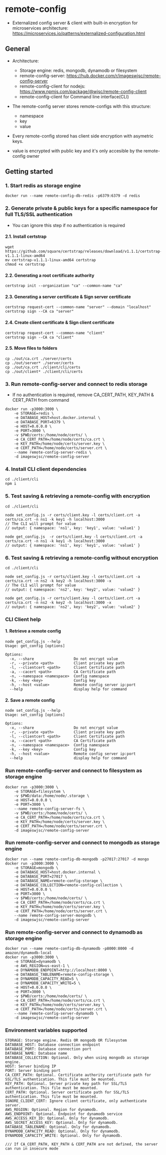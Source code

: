 # remote-config

- Externalized config server & client with built-in encryption for microservices architecture: https://microservices.io/patterns/externalized-configuration.html

## General

- Architecture:
    - Storage engine: redis, mongodb, dynamodb or filesystem
    - remote-config-server: https://hub.docker.com/r/imageswjsc/remote-config-server
    - remote-config-client for nodejs: https://www.npmjs.com/package/@wjsc/remote-config-client
    - remote-config-client for Command line interface(CLI)

- The remote-config server stores remote-configs with this structure:
    - namespace
    - key
    - value

- Every remote-config stored has client side encryption with asymetric keys.
- value is encrypted with public key and it's only accesible by the remote-config owner


## Getting started
### 1. Start redis as storage engine
```
docker run --name remote-config-db-redis -p6379:6379 -d redis
```

### 2. Generate private & public keys for a specific namespace for full TLS/SSL authentication
- You can ignore this step if no authentication is required

#### 2.1. Install certstrap
```
wget https://github.com/square/certstrap/releases/download/v1.1.1/certstrap-v1.1.1-linux-amd64
mv certstrap-v1.1.1-linux-amd64 certstrap
chmod +x certstrap
```
#### 2.2. Generating a root certificate authority 
```
certstrap init --organization "ca" --common-name "ca"
```
#### 2.3. Generating a server certificate & Sign server certificate 
```
certstrap request-cert --common-name "server" --domain "localhost"
certstrap sign --CA ca "server"
```
#### 2.4. Create client certificate & Sign client certificate 
```
certstrap request-cert --common-name "client"
certstrap sign --CA ca "client"
```

#### 2.5. Move files to folders
```
cp ./out/ca.crt ./server/certs
cp ./out/server* ./server/certs
cp ./out/ca.crt ./client/cli/certs
cp ./out/client* ./client/cli/certs
```

### 3. Run remote-config-server and connect to redis storage
- If no authentication is required, remove CA_CERT_PATH, KEY_PATH & CERT_PATH from command

```
docker run -p3000:3000 \
    -e STORAGE=redis \
    -e DATABASE_HOST=host.docker.internal \
    -e DATABASE_PORT=6379 \
    -e HOST=0.0.0.0 \
    -e PORT=3000 \
    -v $PWD/certs:/home/node/certs/ \
    -e CA_CERT_PATH=/home/node/certs/ca.crt \
    -e KEY_PATH=/home/node/certs/server.key \
    -e CERT_PATH=/home/node/certs/server.crt \
    --name remote-config-server-redis \
    -d imageswjsc/remote-config-server
```

### 4. Install CLI client dependencies
```
cd ./client/cli
npm i
```


### 5. Test saving & retrieving a remote-config with encryption
```
cd ./client/cli

node set_config.js -r certs/client.key -l certs/client.crt -a certs/ca.crt -n ns1 -k key1 -h localhost:3000
// The CLI will prompt for value
// output: { namespace: 'ns1', key: 'key1', value: 'value1' }

node get_config.js  -r certs/client.key -l certs/client.crt -a certs/ca.crt -n ns1 -k key1 -h localhost:3000
// output: { namespace: 'ns1', key: 'key1', value: 'value1' }
```

### 6. Test saving & retrieving a remote-config without encryption
```
cd ./client/cli

node set_config.js -r certs/client.key -l certs/client.crt -a certs/ca.crt -n ns2 -k key2 -h localhost:3000 -x
// The CLI will prompt for value
// output: { namespace: 'ns2', key: 'key2', value: 'value2' }

node get_config.js -r certs/client.key -l certs/client.crt -a certs/ca.crt -n ns2 -k key2 -h localhost:3000 -x
// output: { namespace: 'ns2', key: 'key2', value: 'value2' }
```


### CLI Client help

#### 1. Retrieve a remote config
```
node get_config.js --help
Usage: get_config [options]

Options:
  -x, --share                  Do not encrypt value
  -r, --private <path>         Client private key path
  -l, --clientcert <path>      Client Certificate path
  -a, --cacert <path>          CA Certificate path
  -n, --namespace <namespace>  Config namespace
  -k, --key <key>              Config key
  -h, --host <value>           Remote config server ip:port
  --help                       display help for command

```

#### 2. Save a remote config
```
node set_config.js --help
Usage: set_config [options]

Options:
  -x, --share                  Do not encrypt value
  -r, --private <path>         Client private key path
  -l, --clientcert <path>      Client Certificate path
  -a, --cacert <path>          CA Certificate path
  -n, --namespace <namespace>  Config namespace
  -k, --key <key>              Config key
  -h, --host <value>           Remote config server ip:port
  --help                       display help for command
```


### Run remote-config-server and connect to filesystem as storage engine
```
docker run -p3000:3000 \
    -e STORAGE=filesystem \
    -v $PWD/data:/home/node/.storage \
    -e HOST=0.0.0.0 \
    -e PORT=3000 \
    --name remote-config-server-fs \
    -v $PWD/certs:/home/node/certs/ \
    -e CA_CERT_PATH=/home/node/certs/ca.crt \
    -e KEY_PATH=/home/node/certs/server.key \
    -e CERT_PATH=/home/node/certs/server.crt \
    -d imageswjsc/remote-config-server
```


### Run remote-config-server and connect to mongodb as storage engine
```
docker run --name remote-config-db-mongodb -p27017:27017 -d mongo
docker run -p3000:3000 \
    -e STORAGE=mongodb \
    -e DATABASE_HOST=host.docker.internal \
    -e DATABASE_PORT=27017 \
    -e DATABASE_NAME=remote-config-storage \
    -e DATABASE_COLLECTION=remote-config-collection \
    -e HOST=0.0.0.0 \
    -e PORT=3000 \
    -v $PWD/certs:/home/node/certs/ \
    -e CA_CERT_PATH=/home/node/certs/ca.crt \
    -e KEY_PATH=/home/node/certs/server.key \
    -e CERT_PATH=/home/node/certs/server.crt \
    --name remote-config-server-mongodb \
    -d imageswjsc/remote-config-server
```

### Run remote-config-server and connect to dynamodb as storage engine
```
docker run --name remote-config-db-dynamodb -p8000:8000 -d amazon/dynamodb-local
docker run -p3000:3000 \
    -e STORAGE=dynamodb \
    -e AWS_REGION=us-east-1 \
    -e DYNAMODB_ENDPOINT=http://localhost:8000 \
    -e DATABASE_TABLENAME=remote-config-storage \
    -e DYNAMODB_CAPACITY_READ=5 \
    -e DYNAMODB_CAPACITY_WRITE=5 \
    -e HOST=0.0.0.0 \
    -e PORT=3000 \
    -v $PWD/certs:/home/node/certs/ \
    -e CA_CERT_PATH=/home/node/certs/ca.crt \
    -e KEY_PATH=/home/node/certs/server.key \
    -e CERT_PATH=/home/node/certs/server.crt \
    --name remote-config-server-dynamodb \
    -d imageswjsc/remote-config-server
```

### Environment variables supported
```
STORAGE: Storage engine. Redis OR mongodb OR filesystem
DATABASE_HOST: Database connection endpoint
DATABASE_PORT: Database connection port
DATABASE_NAME: Database name
DATABASE_COLLECTION: Optional. Only when using mongodb as storage engine.
HOST: Server binding IP
PORT: Server binding port
CA_CERT_PATH: Optional. Certificate authority certificate path for SSL/TLS authentication. This file must be mounted.
KEY_PATH: Optional. Server private key path for SSL/TLS authentication. This file must be mounted.
CERT_PATH: Optional. Server certificate path for SSL/TLS authentication. This file must be mounted.
IGNORE_CLIENT_CERT: Ignore client certificate, only authenticate server.
AWS_REGION: Optional. Region for dynamodb.
AWS_ENDPOINT: Optional. Endpoint for dynamodb service
AWS_ACCESS_KEY_ID: Optional. Only for dynamodb. 
AWS_SECRET_ACCESS_KEY: Optional. Only for dynamodb.
DATABASE_TABLENAME: Optional. Only for dynamodb.
DYNAMODB_CAPACITY_READ: Optional. Only for dynamodb.
DYNAMODB_CAPACITY_WRITE: Optional. Only for dynamodb.

/// If CA_CERT_PATH, KEY_PATH & CERT_PATH are not defined, the server can run in insecure mode
```
